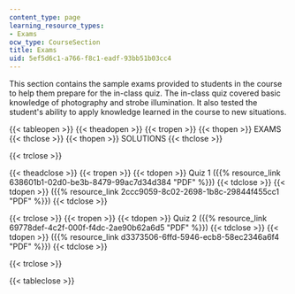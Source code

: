 ```yaml
---
content_type: page
learning_resource_types:
- Exams
ocw_type: CourseSection
title: Exams
uid: 5ef5d6c1-a766-f8c1-eadf-93bb51b03cc4
---
```


This section contains the sample exams provided to students in the course to help them prepare for the in-class quiz. The in-class quiz covered basic knowledge of photography and strobe illumination. It also tested the student's ability to apply knowledge learned in the course to new situations.

{{< tableopen >}}
{{< theadopen >}}
{{< tropen >}}
{{< thopen >}}
EXAMS
{{< thclose >}}
{{< thopen >}}
SOLUTIONS
{{< thclose >}}

{{< trclose >}}

{{< theadclose >}}
{{< tropen >}}
{{< tdopen >}}
Quiz 1 ({{% resource_link 638601b1-02d0-be3b-8479-99ac7d34d384 "PDF" %}})
{{< tdclose >}}
{{< tdopen >}}
({{% resource_link 2ccc9059-8c02-2698-1b8c-29844f455cc1 "PDF" %}})
{{< tdclose >}}

{{< trclose >}}
{{< tropen >}}
{{< tdopen >}}
Quiz 2 ({{% resource_link 69778def-4c2f-000f-f4dc-2ae90b62a6d5 "PDF" %}})
{{< tdclose >}}
{{< tdopen >}}
({{% resource_link d3373506-6ffd-5946-ecb8-58ec2346a6f4 "PDF" %}})
{{< tdclose >}}

{{< trclose >}}

{{< tableclose >}}